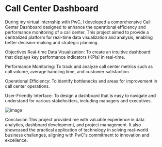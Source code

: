 # Call Center Dashboard

During my virtual internship with PwC, I developed a comprehensive Call Center Dashboard designed to enhance the operational efficiency and performance monitoring of a call center. This project aimed to provide a centralized platform for real-time data visualization and analysis, enabling better decision-making and strategic planning.

Objectives
Real-time Data Visualization: To create an intuitive dashboard that displays key performance indicators (KPIs) in real-time.

Performance Monitoring: To track and analyze call center metrics such as call volume, average handling time, and customer satisfaction.

Operational Efficiency: To identify bottlenecks and areas for improvement in call center operations.

User-Friendly Interface: To design a dashboard that is easy to navigate and understand for various stakeholders, including managers and executives.




![image](https://github.com/sohammhatre036/Call-Center-Dashboard/assets/131856125/a75cc1ce-37d6-4877-b706-2f2cc67cafb0)

Conclusion
This project provided me with valuable experience in data analytics, dashboard development, and project management. It also showcased the practical application of technology in solving real-world business challenges, aligning with PwC's commitment to innovation and excellence.
